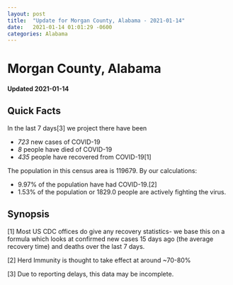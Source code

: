 ```yaml
---
layout: post
title:  "Update for Morgan County, Alabama - 2021-01-14"
date:   2021-01-14 01:01:29 -0600
categories: Alabama
---
```


# Morgan County, Alabama
#### Updated 2021-01-14

## Quick Facts

In the last 7 days[3] we project there have been
- *723* new cases of COVID-19
- *8* people have died of COVID-19
- *435* people have recovered from COVID-19[1]

The population in this census area is 119679. By our calculations:
- 9.97% of the population have had COVID-19.[2]
- 1.53% of the population or 1829.0 people are actively fighting the virus.

## Synopsis




[1] Most US CDC offices do give any recovery statistics- we base this on a formula which looks at confirmed new cases
15 days ago (the average recovery time) and deaths over the last 7 days.

[2] Herd Immunity is thought to take effect at around ~70-80%

[3] Due to reporting delays, this data may be incomplete.
 
    